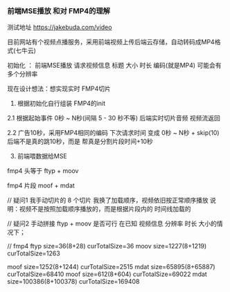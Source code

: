 ### 前端MSE播放 和对 FMP4的理解

测试地址 https://jakebuda.com/video

目前网站有个视频点播服务，采用前端视频上传后端云存储，自动转码成MP4格式(七牛云)


初始化 ： 前端MSE播放 请求视频信息 标题 大小 时长 编码(就是MP4)  可能会有多个分辨率

现在设计想法：想实现实时 FMP4切片 

1. 根据初始化自行组装 FMP4的init 

2.1 根据起始事件 0秒 ~ N秒(间隔 5 - 30 秒不等) 后端实时切片音频 视频流返回

2.2 广告10秒，采用FMP4相同的编码 下次请求时间 变成 0秒 ~ N秒 + skip(10) 后端不是真的跳10秒，而是 帮真是分割片段时间+10秒

3. 前端喂数据给MSE

fmp4 头等于 ftyp + moov 

fmp4 片段 moof + mdat


// 疑问1 我手动切片的 8 个切片 我换了加载顺序，视频依旧按正常顺序播放
说明：视频不是按照加载顺序播放的，而是根据片段内的 时间线加载的

// 疑问2 手动拼接 ftyp + moov 是否可行 在已知 视频信息 分辨率 时长 大小的情况下；


// fmp4
ftyp size=36(8+28) curTotalSize=36
moov size=1227(8+1219) curTotalSize=1263

moof size=1252(8+1244) curTotalSize=2515
mdat size=65895(8+65887) curTotalSize=68410
moof size=612(8+604) curTotalSize=69022
mdat size=100386(8+100378) curTotalSize=169408
